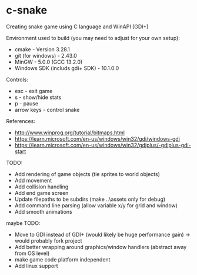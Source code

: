 # c-snake
Creating snake game using C language and WinAPI (GDI+)

Environment used to build (you may need to adjust for your own setup):
 * cmake - Version 3.28.1
 * git (for windows) - 2.43.0
 * MinGW - 5.0.0 (GCC 13.2.0)
 * Windows SDK (includs gdi+ SDK) - 10.1.0.0

Controls:
 * esc - exit game
 * s - show/hide stats
 * p - pause
 * arrow keys - control snake

References:
 * http://www.winprog.org/tutorial/bitmaps.html
 * https://learn.microsoft.com/en-us/windows/win32/gdi/windows-gdi
 * https://learn.microsoft.com/en-us/windows/win32/gdiplus/-gdiplus-gdi-start


TODO:
 * Add rendering of game objects (tie sprites to world objects)
 * Add movement
 * Add collision handling
 * Add end game screen
 * Update filepaths to be subdirs (make ..\assets only for debug)
 * Add command line parsing (allow variable x/y for grid and window)
 * Add smooth animations

 maybe TODO:
  * Move to GDI instead of GDI+ (would likely be huge performance gain) -> would probably fork project
  * Add better wrapping around graphics/window handlers (abstract away from OS level)
  * make game code platform independent
  * Add linux support